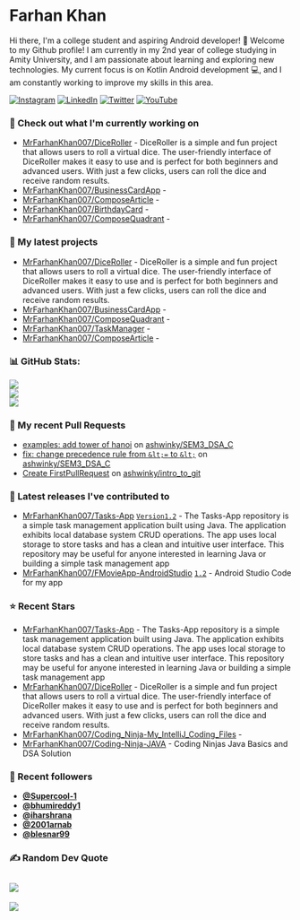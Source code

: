 # Farhan Khan

Hi there, I'm a college student and aspiring Android developer! 👋
Welcome to my Github profile! I am currently in my 2nd year of college studying in Amity University,
  and I am passionate about learning and exploring new technologies. My current focus is on Kotlin Android development 💻, and I am constantly working to improve my skills in this area.

[![Instagram](https://img.shields.io/badge/Instagram-%23E4405F.svg?logo=Instagram&logoColor=white)](https://instagram.com/https://www.instagram.com/mr.farhankhan._/) [![LinkedIn](https://img.shields.io/badge/LinkedIn-%230077B5.svg?logo=linkedin&logoColor=white)](https://linkedin.com/in/https://www.linkedin.com/in/farhan-khan-415963224//) 
[![Twitter](https://img.shields.io/badge/Twitter-%231DA1F2.svg?logo=Twitter&logoColor=white)](https://twitter.com/Toxiclucien) 
[![YouTube](https://img.shields.io/badge/YouTube-%23FF0000.svg?logo=YouTube&logoColor=white)](https://youtube.com/@@toxiclucien) 

### 👷 Check out what I'm currently working on

- [MrFarhanKhan007/DiceRoller](https://github.com/MrFarhanKhan007/DiceRoller) - DiceRoller is a simple and fun project that allows users to roll a virtual dice. The user-friendly interface of DiceRoller makes it easy to use and is perfect for both beginners and advanced users. With just a few clicks, users can roll the dice and receive random results. 
- [MrFarhanKhan007/BusinessCardApp](https://github.com/MrFarhanKhan007/BusinessCardApp) - 
- [MrFarhanKhan007/ComposeArticle](https://github.com/MrFarhanKhan007/ComposeArticle) - 
- [MrFarhanKhan007/BirthdayCard](https://github.com/MrFarhanKhan007/BirthdayCard) - 
- [MrFarhanKhan007/ComposeQuadrant](https://github.com/MrFarhanKhan007/ComposeQuadrant) - 

### 🌱 My latest projects

- [MrFarhanKhan007/DiceRoller](https://github.com/MrFarhanKhan007/DiceRoller) - DiceRoller is a simple and fun project that allows users to roll a virtual dice. The user-friendly interface of DiceRoller makes it easy to use and is perfect for both beginners and advanced users. With just a few clicks, users can roll the dice and receive random results. 
- [MrFarhanKhan007/BusinessCardApp](https://github.com/MrFarhanKhan007/BusinessCardApp) - 
- [MrFarhanKhan007/ComposeQuadrant](https://github.com/MrFarhanKhan007/ComposeQuadrant) - 
- [MrFarhanKhan007/TaskManager](https://github.com/MrFarhanKhan007/TaskManager) - 
- [MrFarhanKhan007/ComposeArticle](https://github.com/MrFarhanKhan007/ComposeArticle) - 

### 📊 GitHub Stats:
![](https://github-readme-stats.vercel.app/api?username=MrFarhanKhan007&theme=radical&hide_border=false&include_all_commits=true&count_private=false)<br/>
![](https://github-readme-streak-stats.herokuapp.com/?user=MrFarhanKhan007&theme=radical&hide_border=false)<br/>
![](https://github-readme-stats.vercel.app/api/top-langs/?username=MrFarhanKhan007&theme=radical&hide_border=false&include_all_commits=true&count_private=false&layout=compact)
            
### 🔨 My recent Pull Requests

- [examples: add tower of hanoi](https://github.com/ashwinky/SEM3_DSA_C/pull/2) on [ashwinky/SEM3_DSA_C](https://github.com/ashwinky/SEM3_DSA_C)
- [fix: change precedence rule from `&lt;=` to `&lt;`](https://github.com/ashwinky/SEM3_DSA_C/pull/1) on [ashwinky/SEM3_DSA_C](https://github.com/ashwinky/SEM3_DSA_C)
- [Create FirstPullRequest](https://github.com/ashwinky/intro_to_git/pull/2) on [ashwinky/intro_to_git](https://github.com/ashwinky/intro_to_git)

### 🔭 Latest releases I've contributed to

- [MrFarhanKhan007/Tasks-App](https://github.com/MrFarhanKhan007/Tasks-App) [`Version1.2`](https://github.com/MrFarhanKhan007/Tasks-App/releases/tag/Version1.2) - The Tasks-App repository is a simple task management application built using Java. The application exhibits local database system CRUD operations. The app uses local storage to store tasks and has a clean and intuitive user interface. This repository may be useful for anyone interested in learning Java or building a simple task management app
- [MrFarhanKhan007/FMovieApp-AndroidStudio](https://github.com/MrFarhanKhan007/FMovieApp-AndroidStudio) [`1.2`](https://github.com/MrFarhanKhan007/FMovieApp-AndroidStudio/releases/tag/1.2) - Android Studio Code for my app

### ⭐ Recent Stars

- [MrFarhanKhan007/Tasks-App](https://github.com/MrFarhanKhan007/Tasks-App) - The Tasks-App repository is a simple task management application built using Java. The application exhibits local database system CRUD operations. The app uses local storage to store tasks and has a clean and intuitive user interface. This repository may be useful for anyone interested in learning Java or building a simple task management app
- [MrFarhanKhan007/DiceRoller](https://github.com/MrFarhanKhan007/DiceRoller) - DiceRoller is a simple and fun project that allows users to roll a virtual dice. The user-friendly interface of DiceRoller makes it easy to use and is perfect for both beginners and advanced users. With just a few clicks, users can roll the dice and receive random results. 
- [MrFarhanKhan007/Coding_Ninja-My_IntelliJ_Coding_Files](https://github.com/MrFarhanKhan007/Coding_Ninja-My_IntelliJ_Coding_Files) - 
- [MrFarhanKhan007/Coding-Ninja-JAVA](https://github.com/MrFarhanKhan007/Coding-Ninja-JAVA) - Coding Ninjas Java Basics and DSA Solution

### 💖 Recent followers

- [**@Supercool-1**](https://github.com/Supercool-1)
- [**@bhumireddy1**](https://github.com/bhumireddy1)
- [**@iharshrana**](https://github.com/iharshrana)
- [**@2001arnab**](https://github.com/2001arnab)
- [**@blesnar99**](https://github.com/blesnar99)
    
### ✍️ Random Dev Quote
![](https://quotes-github-readme.vercel.app/api?type=horizontal&theme=radical)
 ---
[![](https://visitcount.itsvg.in/api?id=bhumireddy1&icon=2&color=0)](https://visitcount.itsvg.in)


